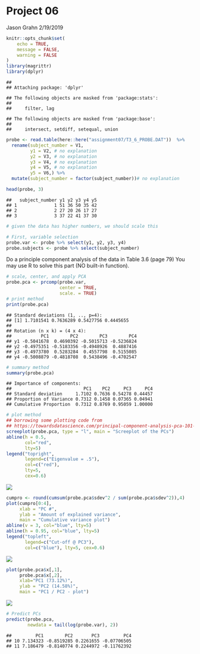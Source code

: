 Project 06
================
Jason Grahn
2/19/2019

``` r
knitr::opts_chunk$set(
    echo = TRUE,
    message = FALSE,
    warning = FALSE
)
library(magrittr)
library(dplyr)
```

    ## 
    ## Attaching package: 'dplyr'

    ## The following objects are masked from 'package:stats':
    ## 
    ##     filter, lag

    ## The following objects are masked from 'package:base':
    ## 
    ##     intersect, setdiff, setequal, union

``` r
probe <- read.table(here::here("assignment07/T3_6_PROBE.DAT"))  %>% 
  rename(subject_number = V1,
         y1 = V2, # no explanation
         y2 = V3, # no explanation
         y3 = V4, # no explanation
         y4 = V5, # no explanation
         y5 = V6,) %>% 
  mutate(subject_number = factor(subject_number))# no explanation

head(probe, 3)
```

    ##   subject_number y1 y2 y3 y4 y5
    ## 1              1 51 36 50 35 42
    ## 2              2 27 20 26 17 27
    ## 3              3 37 22 41 37 30

``` r
# given the data has higher numbers, we should scale this
```

``` r
# First, variable selection
probe.var <- probe %>% select(y1, y2, y3, y4)
probe.subjects <- probe %>% select(subject_number)
```

Do a principle component analysis of the data in Table 3.6 (page 79) You may use R to solve this part (NO built-in function).

``` r
# scale, center, and apply PCA 
probe.pca <- prcomp(probe.var,
                    center = TRUE,
                    scale. = TRUE) 
# print method
print(probe.pca)
```

    ## Standard deviations (1, .., p=4):
    ## [1] 1.7101541 0.7636289 0.5427756 0.4445655
    ## 
    ## Rotation (n x k) = (4 x 4):
    ##           PC1        PC2        PC3        PC4
    ## y1 -0.5041678  0.4690392 -0.5015713 -0.5236824
    ## y2 -0.4975351 -0.5183356 -0.4948926  0.4887416
    ## y3 -0.4973780  0.5283284  0.4557798  0.5155085
    ## y4 -0.5008879 -0.4818708  0.5438496 -0.4702547

``` r
# summary method
summary(probe.pca)
```

    ## Importance of components:
    ##                           PC1    PC2     PC3     PC4
    ## Standard deviation     1.7102 0.7636 0.54278 0.44457
    ## Proportion of Variance 0.7312 0.1458 0.07365 0.04941
    ## Cumulative Proportion  0.7312 0.8769 0.95059 1.00000

``` r
# plot method
## borrowing some plotting code from 
## https://towardsdatascience.com/principal-component-analysis-pca-101-using-r-361f4c53a9ff 
screeplot(probe.pca, type = "l", main = "Screeplot of the PCs")
abline(h = 0.5, 
       col="red", 
       lty=5)
legend("topright", 
       legend=c("Eigenvalue = .5"),
       col=c("red"), 
       lty=5, 
       cex=0.6)
```

![](da410_project06_grahn_files/figure-markdown_github/unnamed-chunk-2-1.png)

``` r
cumpro <- round(cumsum(probe.pca$sdev^2 / sum(probe.pca$sdev^2)),4)
plot(cumpro[0:4], 
     xlab = "PC #", 
     ylab = "Amount of explained variance", 
     main = "Cumulative variance plot")
abline(v = 3, col="blue", lty=5)
abline(h = 0.95, col="blue", lty=5)
legend("topleft", 
       legend=c("Cut-off @ PC3"),
       col=c("blue"), lty=5, cex=0.6)
```

![](da410_project06_grahn_files/figure-markdown_github/unnamed-chunk-2-2.png)

``` r
plot(probe.pca$x[,1],
     probe.pca$x[,2], 
     xlab="PC1 (73.12%)", 
     ylab = "PC2 (14.58%)", 
     main = "PC1 / PC2 - plot")
```

![](da410_project06_grahn_files/figure-markdown_github/unnamed-chunk-2-3.png)

``` r
# Predict PCs
predict(probe.pca, 
        newdata = tail(log(probe.var), 2))
```

    ##         PC1        PC2       PC3         PC4
    ## 10 7.134323 -0.8519285 0.2261655 -0.07706505
    ## 11 7.186479 -0.8140774 0.2244972 -0.11762392
